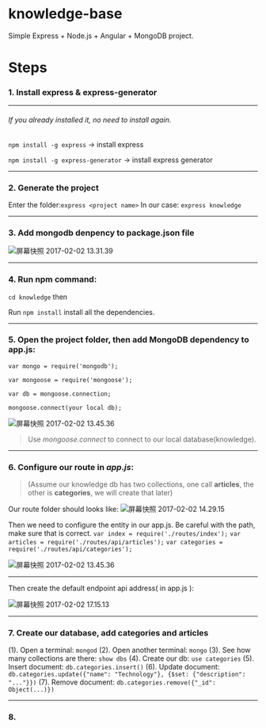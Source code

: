 # knowledge-base

Simple Express + Node.js + Angular + MongoDB project.

# Steps
### 1. Install express & express-generator
-------
###### If you already installed it, no need to install again.
`npm install -g express` -> install express

`npm install -g express-generator` -> install express generator

-------
### 2. Generate the project
Enter the folder:`express <project name>`
In our case: `express knowledge`

-------

### 3. Add mongodb denpency to package.json file
![屏幕快照 2017-02-02 13.31.39](https://cloud.githubusercontent.com/assets/12025010/22573544/16ab15b0-e96f-11e6-906a-bc505f3ba3d4.png)


-------
### 4. Run npm command:
`cd knowledge` then

Run `npm install` install all the dependencies.


-------
### 5. Open the project folder, then add MongoDB dependency to app.js:
`var mongo = require('mongodb');`

`var mongoose = require('mongoose');`

 `var db = mongoose.connection;`
 
 `mongoose.connect(your local db);` 
 
![屏幕快照 2017-02-02 13.45.36](https://cloud.githubusercontent.com/assets/12025010/22573561/32f7a0e4-e96f-11e6-955c-bd9be3f42cc3.png)

>  Use _mongoose.connect_ to connect to our local database(knowledge).

-------

### 6. Configure our route in _app.js_:
> (Assume our knowledge db has two collections, one call **articles**, the other is **categories**, we will create that later)

Our route folder should looks like:
![屏幕快照 2017-02-02 14.29.15](media/14860564398265/%E5%B1%8F%E5%B9%95%E5%BF%AB%E7%85%A7%202017-02-02%2014.29.15.png)

Then we need to configure the entity in our app.js. Be careful with the path, make sure that is correct.
`var index = require('./routes/index');`
`var articles = require('./routes/api/articles');`
`var categories = require('./routes/api/categories');`

![屏幕快照 2017-02-02 13.45.36](media/14860564398265/%E5%B1%8F%E5%B9%95%E5%BF%AB%E7%85%A7%202017-02-02%2013.45.36.png)

-------
Then create the default endpoint api address( in app.js ):

![屏幕快照 2017-02-02 17.15.13](media/14860564398265/%E5%B1%8F%E5%B9%95%E5%BF%AB%E7%85%A7%202017-02-02%2017.15.13.png)

-------


### 7. Create our database, add categories and articles
(1). Open a terminal: `mongod`
(2). Open another terminal: `mongo`
(3). See how many collections are there: `show dbs`
(4). Create our db: `use categories`
(5). Insert document: `db.categories.insert()`
(6). Update document: `db.categories.update({"name": "Technology"}, {$set: {"description": "..."}})` 
(7). Remove document: `db.categories.remove({"_id": Object(...)})`


-------
###  8. 


